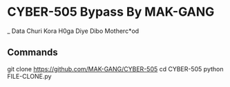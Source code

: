 # CYBER-505 Bypass By MAK-GANG 

_ Data Churi Kora H0ga Diye Dibo Motherc*od


## Commands 
git clone https://github.com/MAK-GANG/CYBER-505
cd CYBER-505
python FILE-CLONE.py
